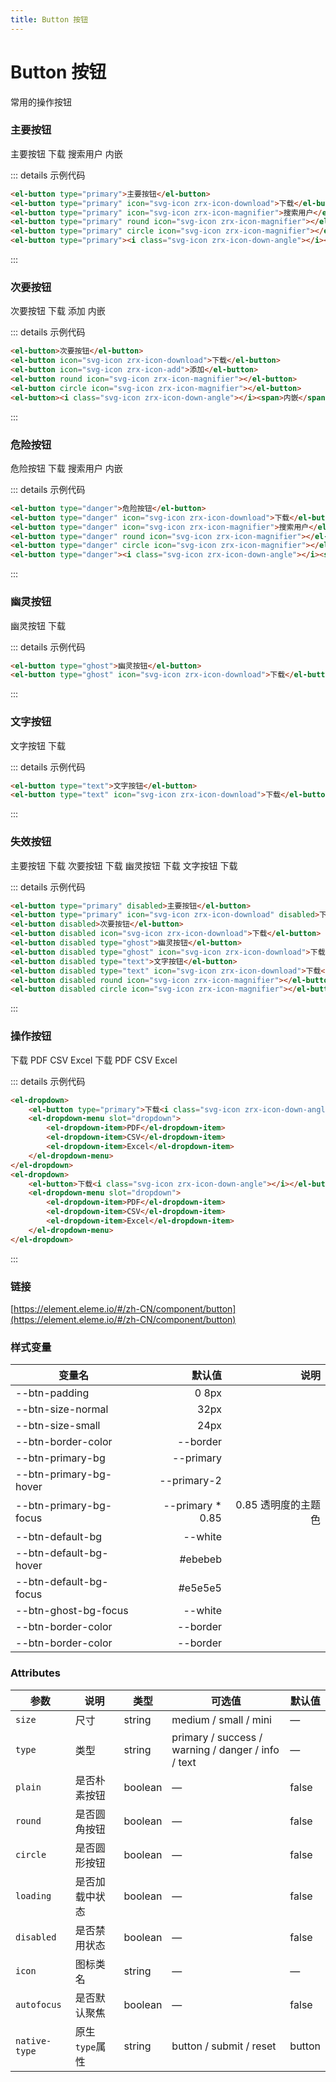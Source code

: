 ```yaml
---
title: Button 按钮
---
```


# Button 按钮

常用的操作按钮

### 主要按钮

<div class="m-example">
    <el-button type="primary">主要按钮</el-button>
    <el-button type="primary" icon="svg-icon zrx-icon-download">下载</el-button>
    <el-button type="primary" icon="svg-icon zrx-icon-magnifier">搜索用户</el-button>
    <el-button type="primary" round icon="svg-icon zrx-icon-magnifier"></el-button>
    <el-button type="primary" circle icon="svg-icon zrx-icon-magnifier"></el-button>
    <el-button type="primary"><i class="svg-icon zrx-icon-down-angle"></i><span>内嵌</span></el-button>
</div>

::: details 示例代码

```html
<el-button type="primary">主要按钮</el-button>
<el-button type="primary" icon="svg-icon zrx-icon-download">下载</el-button>
<el-button type="primary" icon="svg-icon zrx-icon-magnifier">搜索用户</el-button>
<el-button type="primary" round icon="svg-icon zrx-icon-magnifier"></el-button>
<el-button type="primary" circle icon="svg-icon zrx-icon-magnifier"></el-button>
<el-button type="primary"><i class="svg-icon zrx-icon-down-angle"></i><span>内嵌</span></el-button>
```

:::

### 次要按钮

<div class="m-example">
    <el-button>次要按钮</el-button>
    <el-button icon="svg-icon zrx-icon-download">下载</el-button>
    <el-button icon="svg-icon zrx-icon-add">添加</el-button>
    <el-button round icon="svg-icon zrx-icon-magnifier"></el-button>
    <el-button circle icon="svg-icon zrx-icon-magnifier"></el-button>
    <el-button><i class="svg-icon zrx-icon-down-angle"></i><span>内嵌</span></el-button>
</div>

::: details 示例代码

```html
<el-button>次要按钮</el-button>
<el-button icon="svg-icon zrx-icon-download">下载</el-button>
<el-button icon="svg-icon zrx-icon-add">添加</el-button>
<el-button round icon="svg-icon zrx-icon-magnifier"></el-button>
<el-button circle icon="svg-icon zrx-icon-magnifier"></el-button>
<el-button><i class="svg-icon zrx-icon-down-angle"></i><span>内嵌</span></el-button>
```

:::

### 危险按钮

<div class="m-example">
    <el-button type="danger">危险按钮</el-button>
    <el-button type="danger" icon="svg-icon zrx-icon-download">下载</el-button>
    <el-button type="danger" icon="svg-icon zrx-icon-magnifier">搜索用户</el-button>
    <el-button type="danger" round icon="svg-icon zrx-icon-magnifier"></el-button>
    <el-button type="danger" circle icon="svg-icon zrx-icon-magnifier"></el-button>
    <el-button type="danger"><i class="svg-icon zrx-icon-down-angle"></i><span>内嵌</span></el-button>
</div>

::: details 示例代码

```html
<el-button type="danger">危险按钮</el-button>
<el-button type="danger" icon="svg-icon zrx-icon-download">下载</el-button>
<el-button type="danger" icon="svg-icon zrx-icon-magnifier">搜索用户</el-button>
<el-button type="danger" round icon="svg-icon zrx-icon-magnifier"></el-button>
<el-button type="danger" circle icon="svg-icon zrx-icon-magnifier"></el-button>
<el-button type="danger"><i class="svg-icon zrx-icon-down-angle"></i><span>内嵌</span></el-button>
```

:::

### 幽灵按钮

<div class="m-example">
    <el-button type="ghost">幽灵按钮</el-button>
    <el-button type="ghost" icon="svg-icon zrx-icon-download">下载</el-button>
</div>

::: details 示例代码

```html
<el-button type="ghost">幽灵按钮</el-button>
<el-button type="ghost" icon="svg-icon zrx-icon-download">下载</el-button>
```

:::

### 文字按钮

<div class="m-example">
    <el-button type="text">文字按钮</el-button>
    <el-button type="text" icon="svg-icon zrx-icon-download">下载</el-button>
</div>

::: details 示例代码

```html
<el-button type="text">文字按钮</el-button>
<el-button type="text" icon="svg-icon zrx-icon-download">下载</el-button>
```

:::

### 失效按钮

<div class="m-example">
    <el-button type="primary" disabled>主要按钮</el-button>
    <el-button type="primary" icon="svg-icon zrx-icon-download" disabled>下载</el-button>
    <el-button disabled>次要按钮</el-button>
    <el-button disabled icon="svg-icon zrx-icon-download">下载</el-button>
    <el-button disabled type="ghost">幽灵按钮</el-button>
    <el-button disabled type="ghost" icon="svg-icon zrx-icon-download">下载</el-button>
    <el-button disabled type="text">文字按钮</el-button>
    <el-button disabled type="text" icon="svg-icon zrx-icon-download">下载</el-button>
    <el-button disabled round icon="svg-icon zrx-icon-magnifier"></el-button>
    <el-button disabled circle icon="svg-icon zrx-icon-magnifier"></el-button>
</div>

::: details 示例代码

```html
<el-button type="primary" disabled>主要按钮</el-button>
<el-button type="primary" icon="svg-icon zrx-icon-download" disabled>下载</el-button>
<el-button disabled>次要按钮</el-button>
<el-button disabled icon="svg-icon zrx-icon-download">下载</el-button>
<el-button disabled type="ghost">幽灵按钮</el-button>
<el-button disabled type="ghost" icon="svg-icon zrx-icon-download">下载</el-button>
<el-button disabled type="text">文字按钮</el-button>
<el-button disabled type="text" icon="svg-icon zrx-icon-download">下载</el-button>
<el-button disabled round icon="svg-icon zrx-icon-magnifier"></el-button>
<el-button disabled circle icon="svg-icon zrx-icon-magnifier"></el-button>
```

:::

### 操作按钮

<div class="m-example">
    <el-dropdown>
        <el-button type="primary">下载<i class="svg-icon zrx-icon-down-angle"></i></el-button>
        <el-dropdown-menu slot="dropdown">
            <el-dropdown-item>PDF</el-dropdown-item>
            <el-dropdown-item>CSV</el-dropdown-item>
            <el-dropdown-item>Excel</el-dropdown-item>
        </el-dropdown-menu>
    </el-dropdown>
    <el-dropdown>
        <el-button>下载<i class="svg-icon zrx-icon-down-angle"></i></el-button>
        <el-dropdown-menu slot="dropdown">
            <el-dropdown-item>PDF</el-dropdown-item>
            <el-dropdown-item>CSV</el-dropdown-item>
            <el-dropdown-item>Excel</el-dropdown-item>
        </el-dropdown-menu>
    </el-dropdown>
</div>

::: details 示例代码

```html
<el-dropdown>
    <el-button type="primary">下载<i class="svg-icon zrx-icon-down-angle"></i></el-button>
    <el-dropdown-menu slot="dropdown">
        <el-dropdown-item>PDF</el-dropdown-item>
        <el-dropdown-item>CSV</el-dropdown-item>
        <el-dropdown-item>Excel</el-dropdown-item>
    </el-dropdown-menu>
</el-dropdown>
<el-dropdown>
    <el-button>下载<i class="svg-icon zrx-icon-down-angle"></i></el-button>
    <el-dropdown-menu slot="dropdown">
        <el-dropdown-item>PDF</el-dropdown-item>
        <el-dropdown-item>CSV</el-dropdown-item>
        <el-dropdown-item>Excel</el-dropdown-item>
    </el-dropdown-menu>
</el-dropdown>
```

:::

### 链接

[https://element.eleme.io/#/zh-CN/component/button](https://element.eleme.io/#/zh-CN/component/button)

### 样式变量

| 变量名                 |            默认值 |                说明 |
| ---------------------- | ----------------: | ------------------: |
| --btn-padding          |             0 8px |                     |
| --btn-size-normal      |              32px |                     |
| --btn-size-small       |              24px |                     |
| --btn-border-color     |          --border |                     |
| --btn-primary-bg       |         --primary |                     |
| --btn-primary-bg-hover |       --primary-2 |                     |
| --btn-primary-bg-focus | --primary \* 0.85 | 0.85 透明度的主题色 |
| --btn-default-bg       |           --white |                     |
| --btn-default-bg-hover |           #ebebeb |                     |
| --btn-default-bg-focus |           #e5e5e5 |                     |
| --btn-ghost-bg-focus   |           --white |                     |
| --btn-border-color     |          --border |                     |
| --btn-border-color     |          --border |                     |

### Attributes

| 参数          | 说明           | 类型    | 可选值                                             | 默认值 |
| ------------- | -------------- | ------- | -------------------------------------------------- | ------ |
| `size`        | 尺寸           | string  | medium / small / mini                              | —      |
| `type`        | 类型           | string  | primary / success / warning / danger / info / text | —      |
| `plain`       | 是否朴素按钮   | boolean | —                                                  | false  |
| `round`       | 是否圆角按钮   | boolean | —                                                  | false  |
| `circle`      | 是否圆形按钮   | boolean | —                                                  | false  |
| `loading`     | 是否加载中状态 | boolean | —                                                  | false  |
| `disabled`    | 是否禁用状态   | boolean | —                                                  | false  |
| `icon`        | 图标类名       | string  | —                                                  | —      |
| `autofocus`   | 是否默认聚焦   | boolean | —                                                  | false  |
| `native-type` | 原生`type`属性 | string  | button / submit / reset                            | button |

<div>
    <contributor :maintainer="['zw']" :members="['zw', 'gbb', 'zxl', 'agua', 'cmd', 'rp']"></contributor>
</div>
